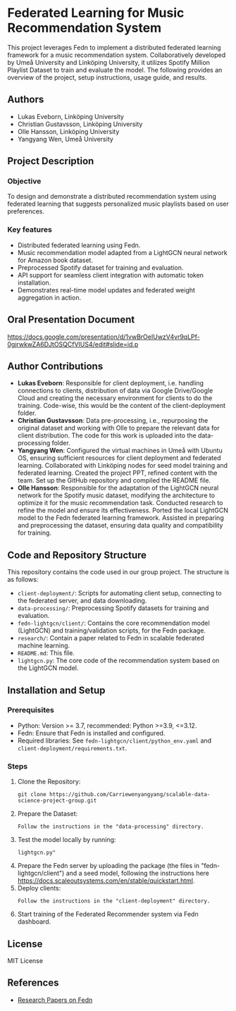# Federated Learning for Music Recommendation System

This project leverages Fedn to implement a distributed federated learning framework for a music recommendation system. Collaboratively developed by Umeå University and Linköping University, it utilizes Spotify Million Playlist Dataset to train and evaluate the model. The following provides an overview of the project, setup instructions, usage guide, and results.

## Authors
+ Lukas Eveborn, Linköping University
+ Christian Gustavsson, Linköping University
+ Olle Hansson, Linköping University
+ Yangyang Wen, Umeå University

## Project Description
### Objective
To design and demonstrate a distributed recommendation system using federated learning that suggests personalized music playlists based on user preferences.

### Key features
+ Distributed federated learning using Fedn.
+ Music recommendation model adapted from a LightGCN neural network for Amazon book dataset.
+ Preprocessed Spotify dataset for training and evaluation.
+ API support for seamless client integration with automatic token installation.
+ Demonstrates real-time model updates and federated weight aggregation in action. 

## Oral Presentation Document  
https://docs.google.com/presentation/d/1vwBrOeIUwzV4vr9qLPf-0gjrwkwZA6DJtOSQCfVIUS4/edit#slide=id.p

## Author Contributions  
- **Lukas Eveborn**: Responsible for client deployment, i.e. handling connections to clients, distribution of data via Google Drive/Google Cloud and creating the necessary environment for clients to do the training. Code-wise, this would be the content of the client-deployment folder. 
- **Christian Gustavsson**:  Data pre-processing, i.e., repurposing the original dataset and working with Olle to prepare the relevant data for client distribution. The code for this work is uploaded into the data-processing folder.
- **Yangyang Wen**: Configured the virtual machines in Umeå with Ubuntu OS, ensuring sufficient resources <!--(at least 4-core CPU, 8GB RAM)--> for client deployment and federated learning. Collaborated with Linköping nodes for seed model training and federated learning. Created the project PPT, refined content with the team. Set up the GitHub repository and compiled the README file.
- **Olle Hansson**: Responsible for the adaptation of the LightGCN neural network for the Spotify music dataset, modifying the architecture to optimize it for the music recommendation task. Conducted research to refine the model and ensure its effectiveness. Ported the local LightGCN model to the Fedn federated learning framework. Assisted in preparing and preprocessing the dataset, ensuring data quality and compatibility for training.

## Code and Repository Structure  
This repository contains the code used in our group project. The structure is as follows:  
- `client-deployment/`: Scripts for automating client setup, connecting to the federated server, and data downloading.
- `data-processing/`: Preprocessing Spotify datasets for training and evaluation.
- `fedn-lightgcn/client/`: Contains the core recommendation model (LightGCN) and training/validation scripts, for the Fedn package. 
- `research/`: Contain a paper related to Fedn in scalable federated machine learning.
- `README.md`: This file.
- `lightgcn.py`: The core code of the recommendation system based on the LightGCN model.

## Installation and Setup
### Prerequisites
+ Python: Version >= 3.7, recommended: Python >=3.9, <=3.12.
+ Fedn: Ensure that Fedn is installed and configured.
+ Required libraries: See `fedn-lightgcn/client/python_env.yaml` and `client-deployment/requirements.txt`.

### Steps
1. Clone the Repository:
   ```
   git clone https://github.com/Carriewenyangyang/scalable-data-science-project-group.git
   ```
2. Prepare the Dataset:
     ```
     Follow the instructions in the "data-processing" directory.
     ```
3. Test the model locally by running:
    ```
    lightgcn.py"
    ```
4. Prepare the Fedn server by uploading the package (the files in "fedn-lightgcn/client") and a seed model, following the instructions here https://docs.scaleoutsystems.com/en/stable/quickstart.html.
5. Deploy clients:
   ```
   Follow the instructions in the "client-deployment" directory.
   ```
6. Start training of the Federated Recommender system via Fedn dashboard.

## License  
MIT License 

## References
- [Research Papers on Fedn](https://github.com/Carriewenyangyang/scalable-data-science-project-group/tree/main/research)
